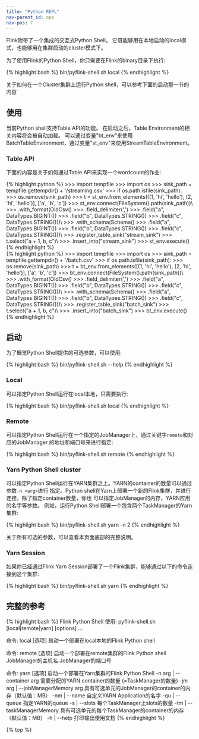 ```yaml
---
title: "Python REPL"
nav-parent_id: ops
nav-pos: 7
---
```

<!--
Licensed to the Apache Software Foundation (ASF) under one
or more contributor license agreements.  See the NOTICE file
distributed with this work for additional information
regarding copyright ownership.  The ASF licenses this file
to you under the Apache License, Version 2.0 (the
"License"); you may not use this file except in compliance
with the License.  You may obtain a copy of the License at

  http://www.apache.org/licenses/LICENSE-2.0

Unless required by applicable law or agreed to in writing,
software distributed under the License is distributed on an
"AS IS" BASIS, WITHOUT WARRANTIES OR CONDITIONS OF ANY
KIND, either express or implied.  See the License for the
specific language governing permissions and limitations
under the License.
-->

Flink附带了一个集成的交互式Python Shell。
它既能够用在本地启动的local模式，也能够用在集群启动的cluster模式下。

为了使用Flink的Python Shell，你只需要在Flink的binary目录下执行:

{% highlight bash %}
bin/pyflink-shell.sh local
{% endhighlight %}

关于如何在一个Cluster集群上运行Python shell，可以参考下面的启动那一节的内容

## 使用

当前Python shell支持Table API的功能。
在启动之后，Table Environment的相关内容将会被自动加载。
可以通过变量"bt_env"来使用BatchTableEnvironment，通过变量"st_env"来使用StreamTableEnvironment。

### Table API

下面的内容是关于如何通过Table API来实现一个wordcount的作业:
<div class="codetabs" markdown="1">
<div data-lang="stream" markdown="1">
{% highlight python %}
>>> import tempfile
>>> import os
>>> sink_path = tempfile.gettempdir() + '/streaming.csv'
>>> if os.path.isfile(sink_path):
>>>     os.remove(sink_path)
>>> t = st_env.from_elements([(1, 'hi', 'hello'), (2, 'hi', 'hello')], ['a', 'b', 'c'])
>>> st_env.connect(FileSystem().path(sink_path))\
>>>     .with_format(OldCsv()
>>>         .field_delimiter(',')
>>>         .field("a", DataTypes.BIGINT())
>>>         .field("b", DataTypes.STRING())
>>>         .field("c", DataTypes.STRING()))\
>>>     .with_schema(Schema()
>>>         .field("a", DataTypes.BIGINT())
>>>         .field("b", DataTypes.STRING())
>>>         .field("c", DataTypes.STRING()))\
>>>     .register_table_sink("stream_sink")
>>> t.select("a + 1, b, c")\
>>>     .insert_into("stream_sink")
>>> st_env.execute()
{% endhighlight %}
</div>
<div data-lang="batch" markdown="1">
{% highlight python %}
>>> import tempfile
>>> import os
>>> sink_path = tempfile.gettempdir() + '/batch.csv'
>>> if os.path.isfile(sink_path):
>>>     os.remove(sink_path)
>>> t = bt_env.from_elements([(1, 'hi', 'hello'), (2, 'hi', 'hello')], ['a', 'b', 'c'])
>>> bt_env.connect(FileSystem().path(sink_path))\
>>>     .with_format(OldCsv()
>>>         .field_delimiter(',')
>>>         .field("a", DataTypes.BIGINT())
>>>         .field("b", DataTypes.STRING())
>>>         .field("c", DataTypes.STRING()))\
>>>     .with_schema(Schema()
>>>         .field("a", DataTypes.BIGINT())
>>>         .field("b", DataTypes.STRING())
>>>         .field("c", DataTypes.STRING()))\
>>>     .register_table_sink("batch_sink")
>>> t.select("a + 1, b, c")\
>>>     .insert_into("batch_sink")
>>> bt_env.execute()
{% endhighlight %}
</div>
</div>

## 启动

为了概览Python Shell提供的可选参数，可以使用:

{% highlight bash %}
bin/pyflink-shell.sh --help
{% endhighlight %}

### Local

可以指定Python Shell运行在local本地，只需要执行:

{% highlight bash %}
bin/pyflink-shell.sh local
{% endhighlight %}


### Remote

可以指定Python Shell运行在一个指定的JobManager上，通过关键字`remote`和对应的JobManager
的地址和端口号来进行指定:

{% highlight bash %}
bin/pyflink-shell.sh remote <hostname> <portnumber>
{% endhighlight %}

### Yarn Python Shell cluster

可以指定Python Shell运行在YARN集群之上。YARN的container的数量可以通过参数`-n <arg>`进行
指定。Python shell在Yarn上部署一个新的Flink集群，并进行连接。除了指定container数量，你也
可以指定JobManager的内存，YARN应用的名字等参数。
例如，运行Python Shell部署一个包含两个TaskManager的Yarn集群:

{% highlight bash %}
 bin/pyflink-shell.sh yarn -n 2
{% endhighlight %}

关于所有可选的参数，可以查看本页面底部的完整说明。


### Yarn Session

如果你已经通过Flink Yarn Session部署了一个Flink集群，能够通过以下的命令连接到这个集群:

{% highlight bash %}
 bin/pyflink-shell.sh yarn
{% endhighlight %}


## 完整的参考

{% highlight bash %}
Flink Python Shell
使用: pyflink-shell.sh [local|remote|yarn] [options] <args>...

命令: local [选项]
启动一个部署在local本地的Flink Python shell

命令: remote [选项] <host> <port>
启动一个部署在remote集群的Flink Python shell
  <host>
        JobManager的主机名
  <port>
        JobManager的端口号

命令: yarn [选项]
启动一个部署在Yarn集群的Flink Python Shell
  -n arg | --container arg
        需要分配的YARN container的数量 (=TaskManager的数量)
  -jm arg | --jobManagerMemory arg
        具有可选单元的JobManager的container的内存（默认值：MB）
  -nm <value> | --name <value>
        自定义YARN Application的名字
  -qu <arg> | --queue <arg>
        指定YARN的queue
  -s <arg> | --slots <arg>
        每个TaskManager上slots的数量
  -tm <arg> | --taskManagerMemory <arg>
        具有可选单元的每个TaskManager的container的内存（默认值：MB）
-h | --help
    打印输出使用文档
{% endhighlight %}

{% top %}
